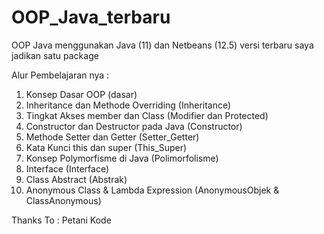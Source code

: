 # OOP_Java_terbaru
OOP Java menggunakan Java (11) dan Netbeans (12.5) versi terbaru
saya jadikan satu package

Alur Pembelajaran nya :
1. Konsep Dasar OOP (dasar)
2. Inheritance dan Methode Overriding (Inheritance)
3. Tingkat Akses member dan Class (Modifier dan Protected)
4. Constructor dan Destructor pada Java (Constructor)
5. Methode Setter dan Getter (Setter_Getter)
6. Kata Kunci this dan super (This_Super)
7. Konsep Polymorfisme di Java (Polimorfolisme)
8. Interface (Interface)
9. Class Abstract (Abstrak)
10. Anonymous Class & Lambda Expression (AnonymousObjek & ClassAnonymous)

Thanks To : Petani Kode
